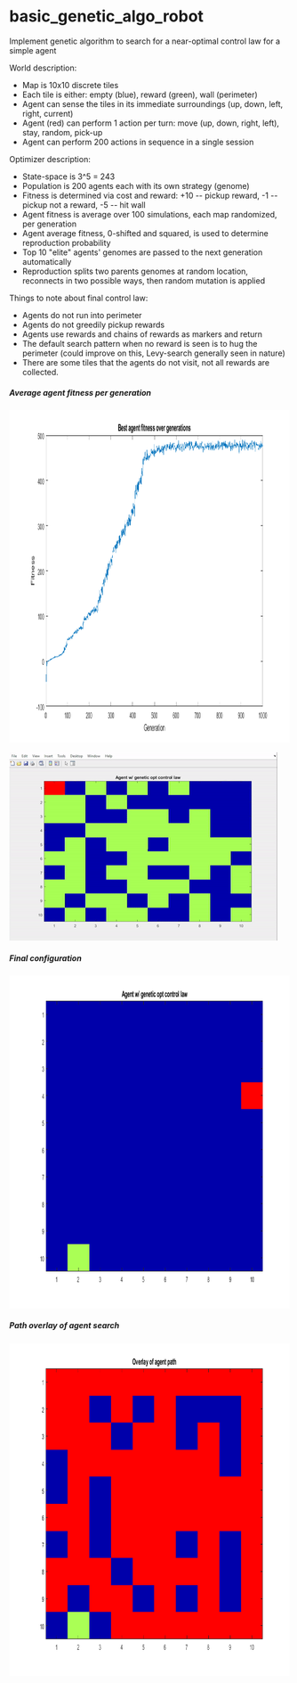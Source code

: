 # basic_genetic_algo_robot
Implement genetic algorithm to search for a near-optimal control law for a simple agent


World description:
- Map is 10x10 discrete tiles
- Each tile is either: empty (blue), reward (green), wall (perimeter)
- Agent can sense the tiles in its immediate surroundings (up, down, left, right, current)
- Agent (red) can perform 1 action per turn: move (up, down, right, left), stay, random, pick-up
- Agent can perform 200 actions in sequence in a single session


Optimizer description:
- State-space is 3^5 = 243
- Population is 200 agents each with its own strategy (genome)
- Fitness is determined via cost and reward: +10 -- pickup reward, -1 -- pickup not a reward, -5 -- hit wall
- Agent fitness is average over 100 simulations, each map randomized, per generation
- Agent average fitness, 0-shifted and squared, is used to determine reproduction probability
- Top 10 "elite" agents' genomes are passed to the next generation automatically
- Reproduction splits two parents genomes at random location, reconnects in two possible ways, then random mutation is applied


Things to note about final control law:
- Agents do not run into perimeter
- Agents do not greedily pickup rewards
- Agents use rewards and chains of rewards as markers and return
- The default search pattern when no reward is seen is to hug the perimeter (could improve on this, Levy-search generally seen in nature)
- There are some tiles that the agents do not visit, not all rewards are collected.


##### Average agent fitness per generation
<img src="images/fitness_vs_gen.png" width="954" height="597">


![demo](vids/agent_perf.gif)

##### Final configuration
<img src="images/agent_final_config.png" width="954" height="597">

##### Path overlay of agent search
<img src="images/agent_path_overlay.png" width="954" height="597">



